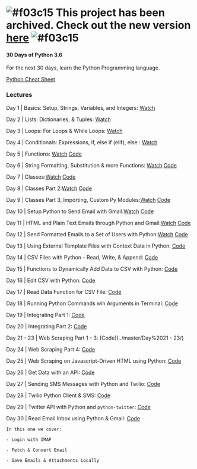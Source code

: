 # ![#f03c15](https://placehold.it/15/f03c15/000000?text=+) This project has been archived. Check out the new version [here](https://github.com/codingforentrepreneurs/30-Days-of-Python) ![#f03c15](https://placehold.it/15/f03c15/000000?text=+)

####  30 Days of Python 3.6

For the next 30 days, learn the Python Programming language.

[Python Cheat Sheet](./PythonCheatSheet.md)


### Lectures 
Day 1 | Basics: Setup, Strings, Variables, and Integers: [Watch](https://www.codingforentrepreneurs.com/projects/30-days-python/day-1-basics-setup-strings-variables-and-integers/)

Day 2 | Lists: Dictionaries, & Tuples: [Watch](https://www.codingforentrepreneurs.com/projects/30-days-python/day-2-lists-dictionaries-tuples/)

Day 3 | Loops: For Loops & While Loops: [Watch](https://www.codingforentrepreneurs.com/projects/30-days-python/day-3-loops-loops-while-loops/)

Day 4 | Conditionals: Expressions, if, else if (elif), else : [Watch](https://www.codingforentrepreneurs.com/projects/30-days-python/day-4-conditionals-expressions-if-else-if-elif-els/)

Day 5 | Functions: [Watch](https://www.codingforentrepreneurs.com/projects/30-days-python/day-5-functions/) [Code](../master/Day%205/)

Day 6 | String Formatting, Substitution & more Functions: [Watch](https://www.codingforentrepreneurs.com/projects/30-days-python/day-6-string-formatting-substitution-and-more-func/)  [Code](../master/Day%206/)

Day 7 | Classes:[Watch](https://www.codingforentrepreneurs.com/projects/30-days-python/day-7-classes/?play=true) [Code](../master/Day%207/)

Day 8 | Classes Part 2:[Watch](https://www.codingforentrepreneurs.com/projects/30-days-python/day-8-classes-part-2/?play=true) [Code](../master/Day%208/)

Day 9 | Classes Part 3, Importing, Custom Py Modules:[Watch](https://www.codingforentrepreneurs.com/projects/30-days-python/day-9-classes-part-3-importing-custom-py-modules/?play=true) [Code](../master/Day%209/)

Day 10 | Setup Python to Send Email with Gmail:[Watch](https://www.codingforentrepreneurs.com/projects/30-days-python/day-10-setup-python-send-email-gmail/?play=true) [Code](../master/Day%2010/)

Day 11 | HTML and Plain Text Emails through Python and Gmail:[Watch](https://www.codingforentrepreneurs.com/projects/30-days-python/day-11-html-plain-text-emails-through-python-and-g/?play=true) [Code](../master/Day%2011/)

Day 12 | Send Formatted Emails to a Set of Users with Python:[Watch](https://www.codingforentrepreneurs.com/projects/30-days-python/day-12-send-formatted-emails-set-users/?play=true) [Code](../master/Day%2012/)

Day 13 | Using External Template Files with Context Data in Python: [Code](../master/Day%2013/)

Day 14 | CSV Files with Python - Read, Write, & Append: [Code](../master/Day%2014/)

Day 15 | Functions to Dynamically Add Data to CSV with Python: [Code](../master/Day%2015/)

Day 16 | Edit CSV with Python: [Code](../master/Day%2016/)

Day 17 | Read Data Function for CSV File: 
    [Code](../master/Day%2017/)

Day 18 | Running Python Commands wih Arguments in Terminal: [Code](../master/Day%2018/)

Day 19 | Integrating Part 1: [Code](../master/Day%2019/)

Day 20 | Integrating Part 2: [Code](../master/Day%2020/)

Day 21 - 23 | Web Scraping Part 1 - 3: [Code](../master/Day%2021 - 23/)

Day 24 | Web Scraping Part 4: [Code](../master/Day%2024/)

Day 25 | Web Scraping on Javascript-Driven HTML using Python: [Code](../master/Day%2025/)

Day 26 | Get Data with an API: [Code](../master/Day%2026/)

Day 27 | Sending SMS Messages with Python and Twilio: [Code](../master/Day%2027/)

Day 28 | Twilio Python Client & SMS: [Code](../master/Day%2028/)

Day 29 | Twitter API with Python and `python-twitter`: [Code](../master/Day%2029/)

Day 30 | Read Email Inbox using Python & Gmail: [Code](../master/Day%2030/)

    In this one we cover: 

    - Login with IMAP

    - Fetch & Convert Email
    
    - Save Emails & Attachments Locally
   

